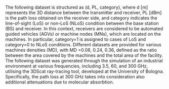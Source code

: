 The following dataset is structured as (d, PL, category), where d [m] represents the 3D distance between the transmitter and receiver, PL [dBm] is the path loss obtained on the receiver side, and category indicates the line-of-sight (LoS) or non-LoS (NLoS) condition between the base station (BS) and receiver.  In this context, receivers are considered to be automated guided vehicles (AGVs) or machine nodes (MNs), which are located on the machines. In particular, category=1 is assigned to cases of LoS and category=0 to NLoS conditions. 
Different datasets are provided for various machines densities (MD), with MD =0.08, 0.24, 0.36, defined as the ratio between the area covered by the machines and the total area of the facility. 
The following dataset was generated through the simulation of an industrial environment at various frequencies, including 3.5, 60, and 300 GHz, utilising the 3DScat ray-tracing tool, developed at the University of Bologna. Specifically, the path loss at 300 GHz takes into consideration also additional attenuations due to molecular absorbtion.





